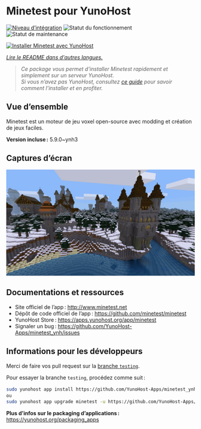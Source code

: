 <!--
Nota bene : ce README est automatiquement généré par <https://github.com/YunoHost/apps/tree/master/tools/readme_generator>
Il NE doit PAS être modifié à la main.
-->

# Minetest pour YunoHost

[![Niveau d’intégration](https://dash.yunohost.org/integration/minetest.svg)](https://ci-apps.yunohost.org/ci/apps/minetest/) ![Statut du fonctionnement](https://ci-apps.yunohost.org/ci/badges/minetest.status.svg) ![Statut de maintenance](https://ci-apps.yunohost.org/ci/badges/minetest.maintain.svg)

[![Installer Minetest avec YunoHost](https://install-app.yunohost.org/install-with-yunohost.svg)](https://install-app.yunohost.org/?app=minetest)

*[Lire le README dans d'autres langues.](./ALL_README.md)*

> *Ce package vous permet d’installer Minetest rapidement et simplement sur un serveur YunoHost.*  
> *Si vous n’avez pas YunoHost, consultez [ce guide](https://yunohost.org/install) pour savoir comment l’installer et en profiter.*

## Vue d’ensemble

Minetest est un moteur de jeu voxel open-source avec modding et création de jeux faciles.


**Version incluse :** 5.9.0~ynh3

## Captures d’écran

![Capture d’écran de Minetest](./doc/screenshots/screenshot.jpg)

## Documentations et ressources

- Site officiel de l’app : <http://www.minetest.net>
- Dépôt de code officiel de l’app : <https://github.com/minetest/minetest>
- YunoHost Store : <https://apps.yunohost.org/app/minetest>
- Signaler un bug : <https://github.com/YunoHost-Apps/minetest_ynh/issues>

## Informations pour les développeurs

Merci de faire vos pull request sur la [branche `testing`](https://github.com/YunoHost-Apps/minetest_ynh/tree/testing).

Pour essayer la branche `testing`, procédez comme suit :

```bash
sudo yunohost app install https://github.com/YunoHost-Apps/minetest_ynh/tree/testing --debug
ou
sudo yunohost app upgrade minetest -u https://github.com/YunoHost-Apps/minetest_ynh/tree/testing --debug
```

**Plus d’infos sur le packaging d’applications :** <https://yunohost.org/packaging_apps>
